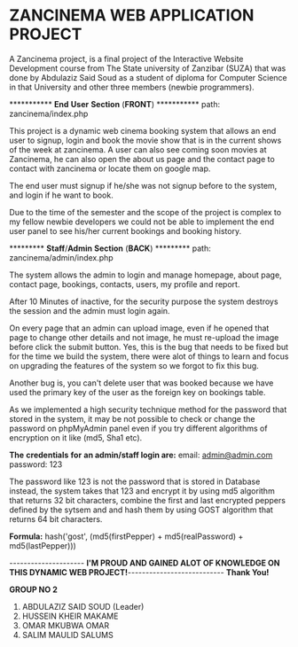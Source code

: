 # ZANCINEMA WEB APPLICATION PROJECT
A Zancinema project, is a final project of the Interactive Website Development course from The State university of Zanzibar (SUZA) that was done by Abdulaziz Said Soud as a student of diploma for Computer Science in that University and other three members (newbie programmers).


*********** **End** **User** **Section** (**FRONT**) ***********
path: zancinema/index.php

This project is a dynamic web cinema booking system that allows an end user to signup, login
and book the movie show that is in the current shows of the week at zancinema. A user can also
see coming soon movies at Zancinema, he can also open the about us page and the contact page
to contact with zancinema or locate them on google map.

The end user must signup if he/she was  not signup before to the system, and login if he want to book.

Due to the time of the semester and the scope of the project is complex to my fellow newbie
developers we could not be able to implement the end user panel to see his/her current bookings
and booking history.


********* **Staff**/**Admin** **Section** (**BACK**) *********
path: zancinema/admin/index.php

The system allows the admin to login and manage homepage, about page, contact page, bookings, contacts,
users, my profile and report.

After 10 Minutes of inactive, for the security purpose the system destroys the session and the admin must
login again.

On every page that an admin can upload image, even if he opened that page to change other details and not
image, he must re-upload the image before click the submit button. Yes, this is the bug that needs to be
fixed but for the time we build the system, there were alot of things to learn and focus on upgrading
the features of the system so we forgot to fix this bug.

Another bug is, you can't delete user that was booked because we have used the primary key of the user as
the foreign key on bookings table.

As we implemented a high security technique method for the password that stored in the system, it may be
not possible to check or change the password on phpMyAdmin panel even if you try different algorithms of
encryption on it like (md5, Sha1 etc).

**The** **credentials** **for** **an admin/staff login are:**
email: admin@admin.com
password: 123

The password like 123 is not the password that is stored in Database instead, the system takes that 123 and
encrypt it by using md5 algorithm that returns 32 bit characters, combine the first and last encrypted
peppers defined by the sytsem and and hash them by using GOST algorithm that returns 64 bit characters.

**Formula:**
hash('gost', (md5(firstPepper) + md5(realPassword) + md5(lastPepper)))

--------------------- **I'M PROUD AND GAINED ALOT OF KNOWLEDGE ON THIS DYNAMIC WEB PROJECT!**---------------------------
                                                   **Thank You!**

**GROUP NO 2**
1. ABDULAZIZ SAID SOUD (Leader)
2. HUSSEIN KHEIR MAKAME
3. OMAR MKUBWA OMAR
4. SALIM MAULID SALUMS


